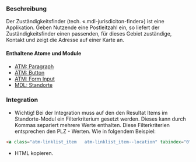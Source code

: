 ### Beschreibung
 
Der Zuständigkeitsfinder (tech. «.mdl-jurisdiciton-finder») ist eine Applikation. Geben Nutzende eine Postleitzahl ein, so liefert der Zuständigkeitsfinder einen passenden, für dieses Gebiet zuständige, Kontakt und zeigt die Adresse auf einer Karte an.  
 
#### Enthaltene Atome und Module
* <a href="../../atoms/paragraph/paragraph.html">ATM: Paragraph</a>
* <a href="../../atoms/button/button.html">ATM: Button</a>
* <a href="../../atoms/form_input/form_input.html">ATM: Form Input</a>
* <a href="../locations/locations.html">MDL: Standorte</a>
 
### Integration
 
* Wichtig! Bei der Integration muss auf den den Resultat Items im Standorte-Modul ein Filterkriterium gesetzt werden. Dieses kann durch Kommas separiert mehrere Werte enthalten. Diese Filterkriterien entsprechen den PLZ - Werten.
Wie in folgendem Beispiel:
```html
<a class="atm-linklist_item   atm-linklist_item--location" tabindex="0" data-locations="listItem" data-filter-attr="8000,8001">
```
* HTML kopieren.

